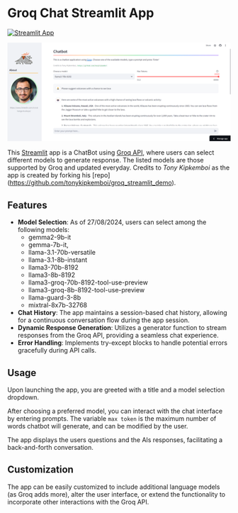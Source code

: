# Groq Chat Streamlit App

[![Streamlit App](https://static.streamlit.io/badges/streamlit_badge_black_white.svg)](https://groq-api-volkan-ai.streamlit.app/)

![Demo App Screenshot](images/ss_groq.png)

This [Streamlit](https://streamlit.io/) app is a ChatBot using [Groq API](https://groq.com/), where users can select different models to generate response. The listed models are those supported by Groq and updated everyday. Credits to *Tony Kipkemboi* as the app is created by forking his [repo] (https://github.com/tonykipkemboi/groq_streamlit_demo). 


## Features

- **Model Selection**: As of 27/08/2024, users can select among the following models:
    - gemma2-9b-it
    - gemma-7b-it,
    - llama-3.1-70b-versatile
    - llama-3.1-8b-instant
    - llama3-70b-8192
    - llama3-8b-8192
    - llama3-groq-70b-8192-tool-use-preview
    - llama3-groq-8b-8192-tool-use-preview
    - llama-guard-3-8b
    - mixtral-8x7b-32768  
- **Chat History**: The app maintains a session-based chat history, allowing for a continuous conversation flow during the app session.
- **Dynamic Response Generation**: Utilizes a generator function to stream responses from the Groq API, providing a seamless chat experience.
- **Error Handling**: Implements try-except blocks to handle potential errors gracefully during API calls.

## Usage

Upon launching the app, you are greeted with a title and a model selection dropdown.

After choosing a preferred model, you can interact with the chat interface by entering prompts. The variable `max token` is the maximum number of words chatbot will generate, and can be modified by the user. 

The app displays the users questions and the AIs responses, facilitating a back-and-forth conversation.

## Customization

The app can be easily customized to include additional language models (as Groq adds more), alter the user interface, or extend the functionality to incorporate other interactions with the Groq API.
